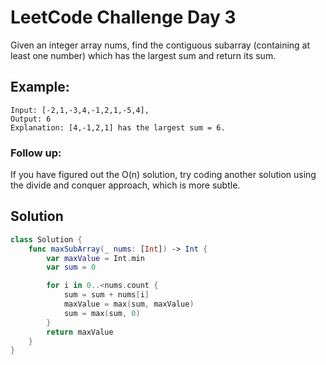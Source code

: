 # LeetCode Challenge Day 3

Given an integer array nums, find the contiguous subarray (containing at least one number) which has the largest sum and return its sum.

## Example:
```
Input: [-2,1,-3,4,-1,2,1,-5,4],
Output: 6
Explanation: [4,-1,2,1] has the largest sum = 6.
```

### Follow up:
If you have figured out the O(n) solution, try coding another solution using the divide and conquer approach, which is more subtle.

## Solution
```Swift
class Solution {
    func maxSubArray(_ nums: [Int]) -> Int {
        var maxValue = Int.min
        var sum = 0

        for i in 0..<nums.count {
            sum = sum + nums[i]
            maxValue = max(sum, maxValue)
            sum = max(sum, 0)
        } 
        return maxValue
    }
}
```